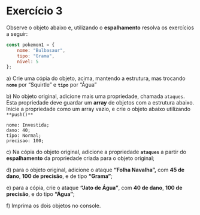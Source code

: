 # Exercício 3

Observe o objeto abaixo e, utilizando o **espalhamento** resolva os exercícios a seguir:

```jsx
const pokemon1 = {
	nome: "Bulbasaur",
	tipo: "Grama",
	nivel: 5
};
```

a) Crie uma cópia do objeto, acima, mantendo a estrutura, mas trocando **`nome`** por “Squirtle” e **`tipo`** por “Água”

b) No objeto original, adicione mais uma propriedade, chamada `ataques`. Esta propriedade deve guardar um **array** de objetos com a estrutura abaixo. Inicie a propriedade como um array vazio, e crie o objeto abaixo utilizando `**push()**`

```text
nome: Investida;
dano: 40;
tipo: Normal;
precisao: 100;
```

c) Na cópia do objeto original, adicione a propriedade **`ataques`** a partir do **espalhamento** da propriedade criada para o objeto original;

d) para o objeto original, adicione o ataque **“Folha Navalha”,** com **45 de dano**, **100 de precisão**, e de tipo **“Grama”**;

e) para a cópia, crie o ataque **“Jato de Água”**, com **40 de dano**, **100 de precisão**, e do tipo **“Água”**;

f) Imprima os dois objetos no console.


 
